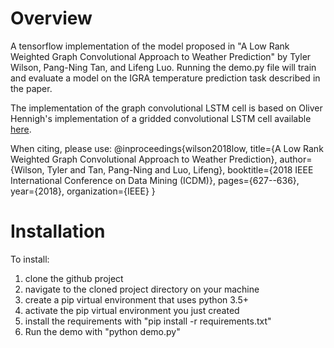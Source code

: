 # Overview

A tensorflow implementation of the model proposed in "A Low Rank Weighted Graph Convolutional Approach to Weather Prediction" by Tyler Wilson, Pang-Ning Tan, and Lifeng Luo. Running the demo.py file will train and evaluate a model on the IGRA temperature prediction task described in the paper.

The implementation of the graph convolutional LSTM cell is based on Oliver Hennigh's implementation of a gridded convolutional LSTM cell available [here](https://github.com/loliverhennigh/Convolutional-LSTM-in-Tensorflow).

When citing, please use:
@inproceedings{wilson2018low,
  title={A Low Rank Weighted Graph Convolutional Approach to Weather Prediction},
  author={Wilson, Tyler and Tan, Pang-Ning and Luo, Lifeng},
  booktitle={2018 IEEE International Conference on Data Mining (ICDM)},
  pages={627--636},
  year={2018},
  organization={IEEE}
}

# Installation

To install:

1. clone the github project
2. navigate to the cloned project directory on your machine
3. create a pip virtual environment that uses python 3.5+
4. activate the pip virtual environment you just created
5. install the requirements with "pip install -r requirements.txt"
6. Run the demo with "python demo.py"

